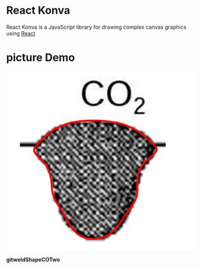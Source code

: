 # React Konva

React Konva is a JavaScript library for drawing complex canvas graphics using [React](https://reactjs.org/)

# picture Demo

![Demo](./img.png)

**gitweldShapeCOTwo**
